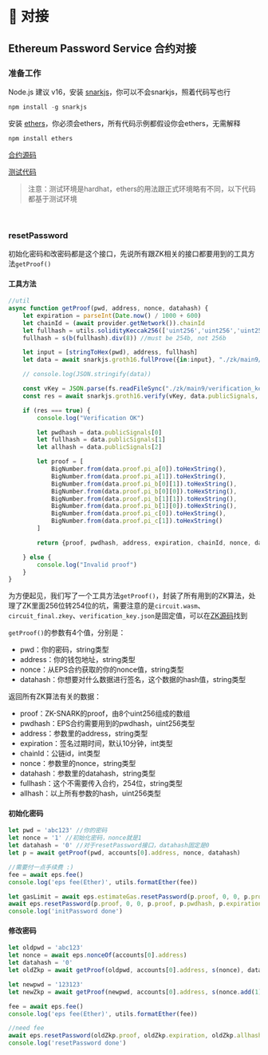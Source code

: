 # 🤖 对接
## Ethereum Password Service 合约对接

### 准备工作
Node.js 建议 v16，安装 [snarkjs](https://github.com/iden3/snarkjs)，你可以不会snarkjs，照着代码写也行
```javascript
npm install -g snarkjs
```
安装 [ethers](https://docs.ethers.io/v5/getting-started/)，你必须会ethers，所有代码示例都假设你会ethers，无需解释
```javascript
npm install ethers
```
[合约源码](https://github.com/ZKSAFE/all-contracts/tree/main/contracts/eps)

[测试代码](https://github.com/ZKSAFE/all-contracts/blob/main/test/EPS-test.js)

>注意：测试环境是hardhat，ethers的用法跟正式环境略有不同，以下代码都基于测试环境

<br>

### resetPassword
初始化密码和改密码都是这个接口，先说所有跟ZK相关的接口都要用到的工具方法`getProof()`

#### 工具方法
```javascript
//util
async function getProof(pwd, address, nonce, datahash) {
    let expiration = parseInt(Date.now() / 1000 + 600)
    let chainId = (await provider.getNetwork()).chainId
    let fullhash = utils.solidityKeccak256(['uint256','uint256','uint256','uint256'], [expiration, chainId, nonce, datahash])
    fullhash = s(b(fullhash).div(8)) //must be 254b, not 256b

    let input = [stringToHex(pwd), address, fullhash]
    let data = await snarkjs.groth16.fullProve({in:input}, "./zk/main9/circuit_js/circuit.wasm", "./zk/main9/circuit_final.zkey")

    // console.log(JSON.stringify(data))

    const vKey = JSON.parse(fs.readFileSync("./zk/main9/verification_key.json"))
    const res = await snarkjs.groth16.verify(vKey, data.publicSignals, data.proof)

    if (res === true) {
        console.log("Verification OK")

        let pwdhash = data.publicSignals[0]
        let fullhash = data.publicSignals[1]
        let allhash = data.publicSignals[2]

        let proof = [
            BigNumber.from(data.proof.pi_a[0]).toHexString(),
            BigNumber.from(data.proof.pi_a[1]).toHexString(),
            BigNumber.from(data.proof.pi_b[0][1]).toHexString(),
            BigNumber.from(data.proof.pi_b[0][0]).toHexString(),
            BigNumber.from(data.proof.pi_b[1][1]).toHexString(),
            BigNumber.from(data.proof.pi_b[1][0]).toHexString(),
            BigNumber.from(data.proof.pi_c[0]).toHexString(),
            BigNumber.from(data.proof.pi_c[1]).toHexString()
        ]

        return {proof, pwdhash, address, expiration, chainId, nonce, datahash, fullhash, allhash}

    } else {
        console.log("Invalid proof")
    }
}
```

为方便起见，我们写了一个工具方法`getProof()`，封装了所有用到的ZK算法，处理了ZK里面256位转254位的坑，需要注意的是`circuit.wasm`、`circuit_final.zkey`、`verification_key.json`是固定值，可以在[ZK源码](https://github.com/ZKSAFE/all-contracts/tree/main/zk)找到

`getProof()`的参数有4个值，分别是：

* pwd：你的密码，string类型
* address：你的钱包地址，string类型
* nonce：从EPS合约获取的你的nonce值，string类型
* datahash：你想要对什么数据进行签名，这个数据的hash值，string类型

返回所有ZK算法有关的数据：

* proof：ZK-SNARK的proof，由8个uint256组成的数组
* pwdhash：EPS合约需要用到的pwdhash，uint256类型
* address：参数里的address，string类型
* expiration：签名过期时间，默认10分钟，int类型
* chainId：公链id，int类型
* nonce：参数里的nonce，string类型
* datahash：参数里的datahash，string类型
* fullhash：这个不需要传入合约，254位，string类型
* allhash：以上所有参数的hash，uint256类型

#### 初始化密码

```javascript
let pwd = 'abc123' //你的密码
let nonce = '1' //初始化密码，nonce就是1
let datahash = '0' //对于resetPassword接口，datahash固定是0
let p = await getProof(pwd, accounts[0].address, nonce, datahash)

//需要付一点手续费 :)
fee = await eps.fee()
console.log('eps fee(Ether)', utils.formatEther(fee))

let gasLimit = await eps.estimateGas.resetPassword(p.proof, 0, 0, p.proof, p.pwdhash, p.expiration, p.allhash, {value: fee})
await eps.resetPassword(p.proof, 0, 0, p.proof, p.pwdhash, p.expiration, p.allhash, {value: fee, gasLimit})
console.log('initPassword done')
```

#### 修改密码

```javascript
let oldpwd = 'abc123'
let nonce = await eps.nonceOf(accounts[0].address)
let datahash = '0'
let oldZkp = await getProof(oldpwd, accounts[0].address, s(nonce), datahash)

let newpwd = '123123'
let newZkp = await getProof(newpwd, accounts[0].address, s(nonce.add(1)), datahash)

fee = await eps.fee()
console.log('eps fee(Ether)', utils.formatEther(fee))

//need fee
await eps.resetPassword(oldZkp.proof, oldZkp.expiration, oldZkp.allhash, newZkp.proof, newZkp.pwdhash, newZkp.expiration, newZkp.allhash, {value: fee})
console.log('resetPassword done')
```